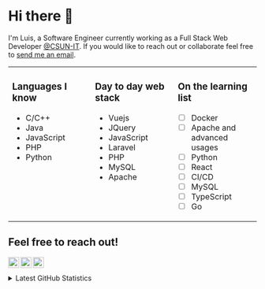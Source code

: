 # Hi there 👋

I'm Luis, a Software Engineer currently working as a Full Stack Web Developer [@CSUN-IT][work]. If you would like to reach out or collaborate feel free to [send me an email][email].

<table><tr><td valign="top" width="33%">

### Languages I know
* C/C++
* Java
* JavaScript
* PHP
* Python
</td><td valign="top" width="33%">

### Day to day web stack
* Vuejs
* JQuery
* JavaScript
* Laravel
* PHP
* MySQL
* Apache
</td><td valign="top" width="33%">

### On the learning list
- [ ] Docker
- [ ] Apache and advanced usages
- [ ] Python
- [ ] React
- [ ] CI/CD
- [ ] MySQL
- [ ] TypeScript
- [ ] Go
</td></tr></table>

## Feel free to reach out!

[<img align="left" alt="luisjg | Twitter" width="22px" src="https://cdn.jsdelivr.net/npm/simple-icons@v3/icons/twitter.svg" />][twitter]
[<img align="left" alt="luisjg | LinkedIn" width="22px" src="https://cdn.jsdelivr.net/npm/simple-icons@v3/icons/linkedin.svg" />][linkedin]
[<img align="left" alt="luisjg | Instagram" width="22px" src="https://cdn.jsdelivr.net/npm/simple-icons@v3/icons/instagram.svg" />][instagram]

<br />
<br />

<!-- From https://github.com/anuraghazra/github-readme-stats & https://github.com/codeSTACKr/codeSTACKr -->
<details>
  <summary>Latest GitHub Statistics</summary>
    <img alt="luisjg github stats" src="https://github-readme-stats.vercel.app/api?username=luisjg&count_private=true&hide_border=true" />
</details>


[twitter]: https://twitter.com/luisjg_io
[instagram]: https://instagram.com/luisjg_io
[linkedin]: https://linkedin.com/in/luisjg-io
[work]: https://github.com/CSUN-IT
[email]: mailto:contact@luisjg.io

<!--
**luisjg/luisjg** is a ✨ _special_ ✨ repository because its `README.md` (this file) appears on your GitHub profile.

Here are some ideas to get you started:

- 🔭 I’m currently working on ...
- 🌱 I’m currently learning ...
- 👯 I’m looking to collaborate on ...
- 🤔 I’m looking for help with ...
- 💬 Ask me about ...
- 📫 How to reach me: ...
- 😄 Pronouns: ...
- ⚡ Fun fact: ...
-->
